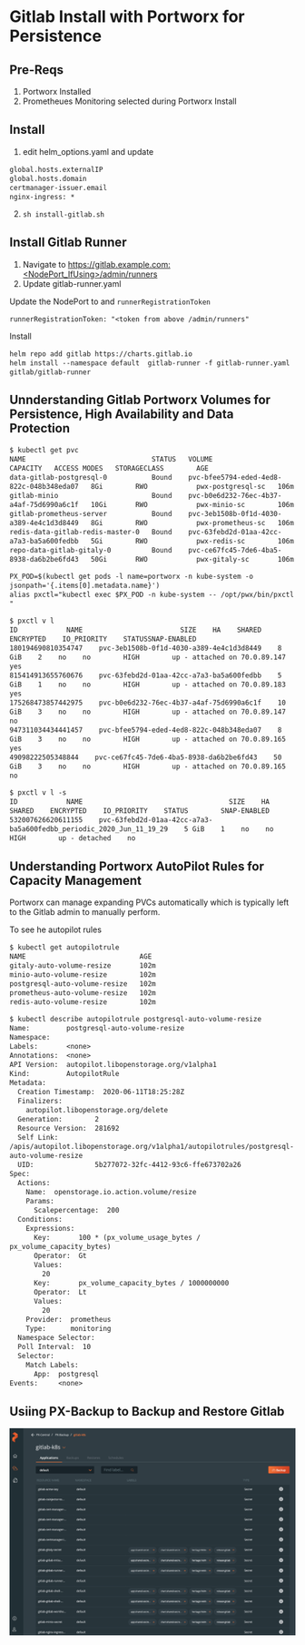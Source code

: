 
# Gitlab Install with Portworx for Persistence

## Pre-Reqs

1. Portworx Installed
2. Prometheues Monitoring selected during Portworx Install

## Install

1. edit helm_options.yaml and update 

```
global.hosts.externalIP
global.hosts.domain
certmanager-issuer.email
nginx-ingress: *
```

2. `sh install-gitlab.sh`


## Install Gitlab Runner

1. Navigate to https://gitlab.example.com:<NodePort_IfUsing>/admin/runners
2. Update gitlab-runner.yaml

Update the NodePort to  and `runnerRegistrationToken`
```
runnerRegistrationToken: "<token from above /admin/runners"
```

Install
```
helm repo add gitlab https://charts.gitlab.io
helm install --namespace default  gitlab-runner -f gitlab-runner.yaml gitlab/gitlab-runner
```

## Unnderstanding Gitlab Portworx Volumes for Persistence, High Availability and Data Protection

```
$ kubectl get pvc
NAME                               STATUS   VOLUME                                     CAPACITY   ACCESS MODES   STORAGECLASS        AGE
data-gitlab-postgresql-0           Bound    pvc-bfee5794-eded-4ed8-822c-048b348eda07   8Gi        RWO            pwx-postgresql-sc   106m
gitlab-minio                       Bound    pvc-b0e6d232-76ec-4b37-a4af-75d6990a6c1f   10Gi       RWO            pwx-minio-sc        106m
gitlab-prometheus-server           Bound    pvc-3eb1508b-0f1d-4030-a389-4e4c1d3d8449   8Gi        RWO            pwx-prometheus-sc   106m
redis-data-gitlab-redis-master-0   Bound    pvc-63febd2d-01aa-42cc-a7a3-ba5a600fedbb   5Gi        RWO            pwx-redis-sc        106m
repo-data-gitlab-gitaly-0          Bound    pvc-ce67fc45-7de6-4ba5-8938-da6b2be6fd43   50Gi       RWO            pwx-gitaly-sc       106m
```

```
PX_POD=$(kubectl get pods -l name=portworx -n kube-system -o jsonpath='{.items[0].metadata.name}')
alias pxctl="kubectl exec $PX_POD -n kube-system -- /opt/pwx/bin/pxctl "
```

```
$ pxctl v l
ID            NAME                        SIZE    HA    SHARED    ENCRYPTED    IO_PRIORITY    STATUSSNAP-ENABLED
180194690810354747    pvc-3eb1508b-0f1d-4030-a389-4e4c1d3d8449    8 GiB    2    no    no        HIGH        up - attached on 70.0.89.147    yes
815414913655760676    pvc-63febd2d-01aa-42cc-a7a3-ba5a600fedbb    5 GiB    1    no    no        HIGH        up - attached on 70.0.89.183    yes
175268473857442975    pvc-b0e6d232-76ec-4b37-a4af-75d6990a6c1f    10 GiB    3    no    no        HIGH        up - attached on 70.0.89.147    no
947311034434441457    pvc-bfee5794-eded-4ed8-822c-048b348eda07    8 GiB    3    no    no        HIGH        up - attached on 70.0.89.165    yes
49098222505348844    pvc-ce67fc45-7de6-4ba5-8938-da6b2be6fd43    50 GiB    3    no    no        HIGH        up - attached on 70.0.89.165    no
```

```
$ pxctl v l -s
ID            NAME                                    SIZE    HA    SHARED    ENCRYPTED    IO_PRIORITY    STATUS        SNAP-ENABLED
532007626620611155    pvc-63febd2d-01aa-42cc-a7a3-ba5a600fedbb_periodic_2020_Jun_11_19_29    5 GiB    1    no    no        HIGH        up - detached    no
```

##  Understanding Portworx AutoPilot Rules for Capacity Management

Portworx can manage expanding PVCs automatically which is typically left to the Gitlab admin to manually perform.

To see he autopilot rules

```
$ kubectl get autopilotrule
NAME                            AGE
gitaly-auto-volume-resize       102m
minio-auto-volume-resize        102m
postgresql-auto-volume-resize   102m
prometheus-auto-volume-resize   102m
redis-auto-volume-resize        102m
```

```
$ kubectl describe autopilotrule postgresql-auto-volume-resize
Name:         postgresql-auto-volume-resize
Namespace:
Labels:       <none>
Annotations:  <none>
API Version:  autopilot.libopenstorage.org/v1alpha1
Kind:         AutopilotRule
Metadata:
  Creation Timestamp:  2020-06-11T18:25:28Z
  Finalizers:
    autopilot.libopenstorage.org/delete
  Generation:        2
  Resource Version:  281692
  Self Link:         /apis/autopilot.libopenstorage.org/v1alpha1/autopilotrules/postgresql-auto-volume-resize
  UID:               5b277072-32fc-4412-93c6-ffe673702a26
Spec:
  Actions:
    Name:  openstorage.io.action.volume/resize
    Params:
      Scalepercentage:  200
  Conditions:
    Expressions:
      Key:       100 * (px_volume_usage_bytes / px_volume_capacity_bytes)
      Operator:  Gt
      Values:
        20
      Key:       px_volume_capacity_bytes / 1000000000
      Operator:  Lt
      Values:
        20
    Provider:  prometheus
    Type:      monitoring
  Namespace Selector:
  Poll Interval:  10
  Selector:
    Match Labels:
      App:  postgresql
Events:     <none>
```

## Usiing PX-Backup to Backup and Restore Gitlab

![Alt text](gitlab-backuprestore.png?raw=true "Gitlab-Portworx-Backup")
